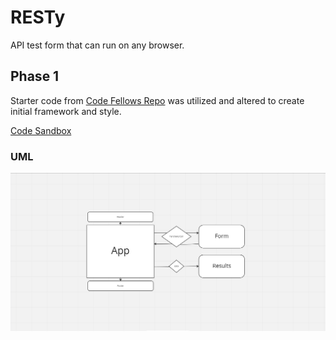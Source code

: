 # RESTy

API test form that can run on any browser.

## Phase 1

Starter code from [Code Fellows Repo](https://github.com/codefellows/seattle-code-javascript-401d48/tree/main/class-26/lab/starter-code) was utilized and altered to create initial framework and style.

[Code Sandbox](https://codesandbox.io/p/github/HaydenCleaver/resty/dev?selection=%5B%7B%22endColumn%22%3A22%2C%22endLineNumber%22%3A3%2C%22startColumn%22%3A22%2C%22startLineNumber%22%3A3%7D%5D&file=%2FREADME.md)

### UML

![UML](./public/RestyP1.png)
